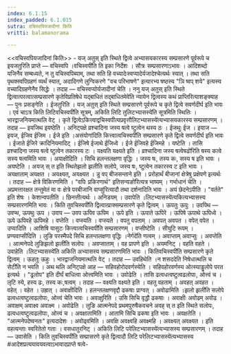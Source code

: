 ```yaml
---
index: 6.1.15
index_padded: 6.1.015
sutra: वचिस्वपियजादीनां किति
vritti: balamanorama

---
```

<<वचिस्वपियजादिनां किति>> - यज् अतुस् इति स्थिते द्वित्वे अभ्यासयकारस्य सम्प्रसारणे पूर्वरूपे च इयजतुरिति प्राप्ते —  वचिस्वपि ।वचिस्वपी॑ति ति इका निर्देशः । सौत्रः सम्प्रसारणाऽभावः । आदिशब्दो यजिनैव सम्बध्यते, न तु वचिस्वपिब्याम्, तथा सति हि वच्यादेःस्वप्यादेर्यजादेश्चेत्यर्थः स्यात् । तथा सति पृथक्स्वपिग्रहणं व्यर्थं स्यात्, अदादिगणे लुग्विकरणे "वच परिभाषणे" इत्यारभ्य षष्ठस्य "ञि ष्वप् शये" इत्यस्य वच्यादिग्रहणेनैव सिद्धेः । तदाह — वचिस्वप्योर्यजादीनां चेति । ननु यज् अतुस् इति स्थिते द्वित्वात्परत्वात्सम्प्रसारणे कृतेविप्रतिषेधे यद्बाधितं तद्बाधितमेवे॑ति न्यायेन द्वित्वस्य कथं प्राप्तिरित्याशङ्क्याह —  पुनः प्रसङ्गेति । ईजतुरिति । यज् अतुस् इति स्थिते सम्प्रसारणे पूर्वरूपे च कृते द्वित्वे सवर्णदीर्घ इति भावः । एवं चाऽत्र किति लिटिवचिस्वपी॑ति सूत्रम्, अकिति लिटि तुलिटभ्यासस्ये॑ति सूत्रमिति स्थितिः । भारद्वाजनियमात्थलि वेट् । कृते द्वित्वेऽकित्त्वाद्वचिस्वपीत्यप्रवृत्तौलिटभ्यासस्ये॑त्यभ्यासयकारस्य सम्प्रसारणम् । तदाह — इयजिथ इयष्ठेति । अनिट्पक्षे व्रश्चादिना जस्य षत्वे ष्टुत्वेन थस्य ठः । ईजथुः ईज । इयाज — इयज, ईजिव ईजिम । ईजे इति ।असंयोगा॑दिति कित्त्वात्वचिस्वपी॑ति सम्प्रसारणे कृते द्वित्वे सवर्णदीर्घ इति भावः । ईजाते ईजिरे क्रादिनियमादिट् । ईजिषे ईजाथे ईजिध्वे । ईजे ईजिवहे ईजिमहे । यष्टेति । तासि व्रश्चादिना जस्य षत्वे ष्टुत्वेन तकारस्य टः । यक्ष्यति यक्ष्यते इति । व्रश्चादिना जस्य षत्वेषढो॑रिति षस्य कत्वे सस्य षत्वमिति भावः । अयाक्षीदिति । सिचि हलन्तलक्षणा वृद्धिः । जस्य षः, तस्य कः, सस्य ष इति भावः । अयष्टेति । अयज् स् त इति स्थितेझलो झलीति सलोपे, जस्य षः, ष्टुत्वेन तकारस्य ट इति भावः । अयक्षाताम् अयक्षत । अयक्ष्यत्, अयक्ष्यत । डु वप् बीजसन्ताने इति । प्ररोहार्थं बीजानां क्षेत्रेषु प्रक्षेपणे इत्यर्थः । तदाह —  क्षेत्रे विकिरणमिति । "वपिः प्रकिरणार्थ" इतिसन्यङो॑रित्यत्र भाष्यम् । गर्भाधानं चेति ।अप्रमत्तारक्षत तन्तुमेतं मा वः क्षेत्रे परबीजानि वाप्सु॑रित्यादौ तथा दर्शनादिति भावः । अयं छेदनेऽपीति । "वर्तते" इति शेषः । केशान्वपतीति । छिनत्तीत्यर्थः । अनिडयम् । उवापेति ।लिटभ्यासस्ये॑त्यकित्यभ्यासस्य सम्प्रसारणमिति भावः । किति तुवचिस्वपी॑ति द्वित्वात्प्राक्सम्प्रसारणे कृते द्वित्वम् । ऊपतुः ऊपुः । उवपिथ — उवप्थ, ऊपथुः ऊप । उवाप —  उवप ऊपिव ऊपिम । ऊपे इति । ऊपाते ऊपिरे । ऊपिषे ऊपाथे ऊपिध्वे । ऊपे ऊपिवहे ऊपिमहे । वप्तेति । वप्स्यति । वप्स्यते । वपतु वपताम् । अवपत् अवपत । वपेत् वपेत । उप्यादिति । आशिषि यासुटः कित्त्वात्वचिस्वपी॑ति सम्प्रसारणम् । वप्सीष्टेति । सीयुटि रूपम् । प्रण्यवाप्सीदिति । लुङि परस्मैपदे सिचि हलन्तलक्षणा वृद्धिः ।नेर्गदे॑ति णत्वम् । अवाप्ताम् अवाप्सुः । अवप्तेति । आत्मनेपदे लुङिझलो झली॑ति सलोपः । अवप्साताम् । वह प्रापणे इति । अयमनिट् । वहति वहते । उवाहेति ।लिटभ्यासस्ये॑ति अकिति अभ्यासस्य सम्प्रसारणमिति भावः । कितिवचिस्वपी॑ति सम्प्रसारणे कृते द्वित्वम् । ऊहतुः ऊहुः । भारद्वाजनियमात्थलि वेट् । तदाह — उवहिथेति ।न शसददेति निषेधात्थलि च सेटी॑ति न भवति । अथ थलि अनिट्पक्षे आह — सहिवहोरोदवर्णस्येति । सहिवहोरवर्णस्य ओत्स्याड्ढ्रलोपे परत इत्यर्थः । "ढ्रलोप" इति दीर्घं बाधित्वा ओत्त्वमिति भावः । उवोढेति । तासि ढत्वधत्वष्टुत्वढलोपाः, ओत्त्वं च । लृटि स्ये, हस्य ढः, तस्य कः,षत्वम् । तदाह —  वक्ष्यति वक्ष्यते इति । वहतु वहताम् । अवहत् अवहत । वहेत् । वहेत । उह्रात् । अवाक्षीदिति । हलन्तलक्षणवृद्दौ ढकषाः प्राग्वत् । अवोढामिति ।झलो झली॑ति सलोपे ढत्वधत्वष्टुत्वढलोपाः, ओत्त्वं चेति भावः । अवाक्षुरिति । उसि सिचि वृद्धौ ढकषाः । अवाक्षीः अवोढम् अवोढ । अवाक्षम् अवाक्ष्व अवाक्ष्म । अवोढेति । लुङि आत्मनेपदे प्रथमपुरुषैकवचने अवह् स् त इति स्थिते सलोपः, ढत्वधत्वष्टुत्वढलोपाः, ओत्त्वं च । अवक्षातामिति । आतामि सिचि ढकषा इति भावः । अवक्षतेति । "आत्मनेपदेष्वनतः" इत्यदादेशः । अवोढ्वमिति । अवक्षि अवक्ष्वहि अवक्ष्महि । अवक्ष्यत् अवक्ष्यत । इति वहत्यन्ताः स्वरितेतो गताः । वसधातुरनिट् । अकिति लिटि परेलिटभ्यासस्ये॑त्यभ्यासस्य सम्प्रसारणम् । तदाह —  उवासेति । किति तुवचिस्वपी॑ति सम्प्रासरणे कृते द्वित्वादौ लिटि परेलिटभ्यासस्ये॑त्यभ्यासस्य #आदेशप्रत्ययावयवत्वाऽभावादप्राप्ते षत्वे-